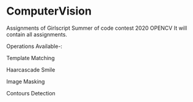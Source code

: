 # ComputerVision
Assignments of Girlscript Summer of code contest 2020 OPENCV
It will contain all assignments.

Operations Available-:

Template Matching

Haarcascade Smile

Image Masking

Contours Detection
